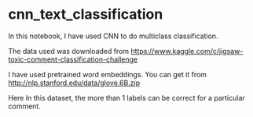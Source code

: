 # cnn_text_classification
In this notebook, I have used CNN to do multiclass classification.

The data used was downloaded from   https://www.kaggle.com/c/jigsaw-toxic-comment-classification-challenge

I have used pretrained word embeddings. You can get it from   http://nlp.stanford.edu/data/glove.6B.zip

Here In this dataset, the more than 1 labels can be correct for a particular comment.
